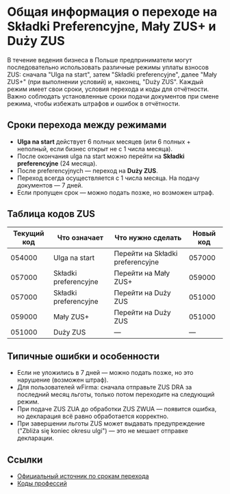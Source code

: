 # Общая информация о переходе на Składki Preferencyjne, Mały ZUS+ и Duży ZUS

В течение ведения бизнеса в Польше предприниматели могут последовательно использовать различные режимы уплаты взносов ZUS: сначала "Ulga na start", затем "Składki preferencyjne", далее "Mały ZUS+" (при выполнении условий) и, наконец, "Duży ZUS". Каждый режим имеет свои сроки, условия перехода и коды для отчётности. Важно соблюдать установленные сроки подачи документов при смене режима, чтобы избежать штрафов и ошибок в отчётности.

## Сроки перехода между режимами

- **Ulga na start** действует 6 полных месяцев (или 6 полных + неполный, если бизнес открыт не с 1 числа месяца).
- После окончания ulga na start можно перейти на **Składki preferencyjne** (24 месяца).
- После preferencyjnych — переход на **Duży ZUS**.
- Переход всегда осуществляется с 1 числа месяца. На подачу документов — 7 дней.
- Если пропущен срок — можно подать позже, но возможен штраф.

## Таблица кодов ZUS

| Текущий код | Что означает          | Что нужно сделать                        | Новый код |
|-------------|-----------------------|------------------------------------------|-----------|
| 054000      | Ulga na start         | Перейти на Składki preferencyjne         | 057000    |
| 057000      | Składki preferencyjne | Перейти на Mały ZUS+                     | 059000    |
| 057000      | Składki preferencyjne | Перейти на Duży ZUS                      | 051000    |
| 059000      | Mały ZUS+             | Перейти на Duży ZUS                      | 051000    |
| 051000      | Duży ZUS              | —                                        | —         |

## Типичные ошибки и особенности

- Если не уложились в 7 дней — можно подать позже, но это нарушение (возможен штраф).
- Для пользователей wFirma: сначала отправьте ZUS DRA за последний месяц льготы, только потом переходите на следующий режим.
- При подаче ZUS ZUA до обработки ZUS ZWUA — появится ошибка, но декларация всё равно обработается корректно.
- При завершении льготы ZUS может выдавать предупреждение ("Zbliża się koniec okresu ulgi") — это не мешает отправке декларации.

## Ссылки
- [Официальный источник по срокам перехода](https://oficynafk.pl/skladki/preferencyjne-skladki-zus-po-uldze-na-start-obnizone-skladki-zus-krok-po-kroku-19514.html)
- [Коды профессий](https://psz.praca.gov.pl/rynek-pracy/bazy-danych/klasyfikacja-zawodow-i-specjalnosci/wyszukiwarka-opisow-zawodow)
